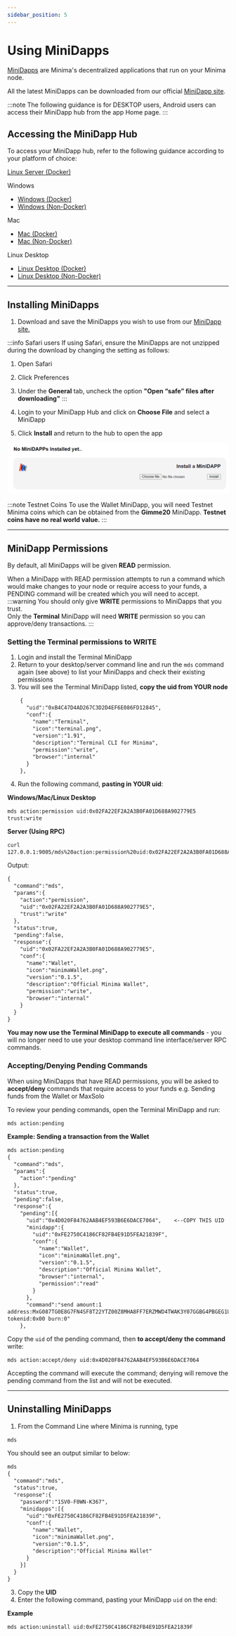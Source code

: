 ```yaml
---
sidebar_position: 5
---
```


# Using MiniDapps

[MiniDapps](/docs/learn/minidapps/minidappsintro) are Minima's decentralized applications that run on your Minima node. 

All the latest MiniDapps can be downloaded from our official [MiniDapp site](https://minidapps.minima.global/).

:::note
The following guidance is for DESKTOP users, Android users can access their MiniDapp hub from the app Home page.
:::

## Accessing the MiniDapp Hub

To access your MiniDapp hub, refer to the following guidance according to your platform of choice:


[Linux Server (Docker)](/docs/runanode/selectplatform/linux_vps#access-your-minidapp-hub)

Windows
- [Windows (Docker)](/docs/runanode/selectplatform/windows#access-your-minidapp-hub)
- [Windows (Non-Docker)](/docs/runanode/selectplatform/manualnode#access-your-minidapp-hub)

Mac
- [Mac (Docker)](/docs/runanode/selectplatform/mac#access-your-minidapp-hub)
- [Mac (Non-Docker)](/docs/runanode/selectplatform/manualnode#access-your-minidapp-hub)

Linux Desktop
- [Linux Desktop (Docker)](/docs/runanode/selectplatform/linux_desktop#access-your-minidapp-hub)
- [Linux Desktop (Non-Docker)](/docs/runanode/selectplatform/manualnode#access-your-minidapp-hub)

-------

## Installing MiniDapps

1. Download and save the MiniDapps you wish to use from our [MiniDapp site.](https://minidapps.minima.global/)

:::info Safari users
If using Safari, ensure the MiniDapps are not unzipped during the download by changing the setting as follows:
1. Open Safari 
2. Click Preferences
3. Under the **General** tab, uncheck the option **"Open “safe” files after downloading"**
:::

2. Login to your MiniDapp Hub and click on **Choose File** and select a MiniDapp 
3. Click **Install** and return to the hub to open the app

![Windows](/img/buildonminima/minihub.png)

:::note Testnet Coins
To use the Wallet MiniDapp, you will need Testnet Minima coins which can be obtained from the **Gimme20** MiniDapp.
**Testnet coins have no real world value.**
:::

-------

## MiniDapp Permissions

By default, all MiniDapps will be given **READ** permission.

When a MiniDapp with READ permission attempts to run a command which would make changes to your node or require access to your funds, a PENDING command will be created which you will need to accept. 
:::warning 
You should only give **WRITE** permissions to MiniDapps that you trust. <br/>
Only the **Terminal** MiniDapp will need **WRITE** permission so you can approve/deny transactions.
:::


### Setting the Terminal permissions to WRITE 

1. Login and install the Terminal MiniDapp
2. Return to your desktop/server command line and run the `mds` command again (see above) to list your MiniDapps and check their existing permissions
3. You will see the Terminal MiniDapp listed, **copy the uid from YOUR node**
```
    {
      "uid":"0xB4C47D4AD267C3D2D4EF6E086FD12845",
      "conf":{
        "name":"Terminal",
        "icon":"terminal.png",
        "version":"1.91",
        "description":"Terminal CLI for Minima",
        "permission":"write",
        "browser":"internal"
      }
    },
```
4. Run the following command, **pasting in YOUR uid**:

**Windows/Mac/Linux Desktop**
```
mds action:permission uid:0x02FA22EF2A2A3B0FA01D688A902779E5 trust:write
```

**Server (Using RPC)**
```
curl 127.0.0.1:9005/mds%20action:permission%20uid:0x02FA22EF2A2A3B0FA01D688A902779E5%20trust:write
```
Output:
```
{
  "command":"mds",
  "params":{
    "action":"permission",
    "uid":"0x02FA22EF2A2A3B0FA01D688A902779E5",
    "trust":"write"
  },
  "status":true,
  "pending":false,
  "response":{
    "uid":"0x02FA22EF2A2A3B0FA01D688A902779E5",
    "conf":{
      "name":"Wallet",
      "icon":"minimaWallet.png",
      "version":"0.1.5",
      "description":"Official Minima Wallet",
      "permission":"write",
      "browser":"internal"
    }
  }
}
```
**You may now use the Terminal MiniDapp to execute all commands** - you will no longer need to use your desktop command line interface/server RPC commands. 


### Accepting/Denying Pending Commands

When using MiniDapps that have READ permissions, you will be asked to **accept/deny** commands that require access to your funds e.g. Sending funds from the Wallet or MaxSolo

To review your pending commands, open the Terminal MiniDapp and run:
```
mds action:pending 
```
**Example: Sending a transaction from the Wallet**

```
mds action:pending
{
  "command":"mds",
  "params":{
    "action":"pending"
  },
  "status":true,
  "pending":false,
  "response":{
    "pending":[{
      "uid":"0x4D020F84762AAB4EF593B6E6DACE7064",    <--COPY THIS UID
      "minidapp":{
        "uid":"0xFE2750C4186CF82FB4E91D5FEA21839F",
        "conf":{
          "name":"Wallet",
          "icon":"minimaWallet.png",
          "version":"0.1.5",
          "description":"Official Minima Wallet",
          "browser":"internal",
          "permission":"read"
        }
      },
      "command":"send amount:1 address:MxG087TG0E8G7FN4SF8T22YTZ00Z8MHA8FF7ERZMWD4TWAK3Y07GGBG4PBGEG1U tokenid:0x00 burn:0"
    },
```

Copy the `uid` of the pending command, then **to accept/deny the command** write:
```
mds action:accept/deny uid:0x4D020F84762AAB4EF593B6E6DACE7064
```

Accepting the command will execute the command; denying will remove the pending command from the list and will not be executed.

-------

## Uninstalling MiniDapps
1. From the Command Line where Minima is running, type 
```
mds
```
You should see an output similar to below:

```
mds
{
  "command":"mds",
  "status":true,
  "response":{
    "password":"1SV0-F0WN-K367",
    "minidapps":[{
      "uid":"0xFE2750C4186CF82FB4E91D5FEA21839F",
      "conf":{
        "name":"Wallet",
        "icon":"minimaWallet.png",
        "version":"0.1.5",
        "description":"Official Minima Wallet"
      }
    }]
  }
}
```
3. Copy the **UID**
4. Enter the following command, pasting your MiniDapp `uid` on the end:

**Example** 
```
mds action:uninstall uid:0xFE2750C4186CF82FB4E91D5FEA21839F
```